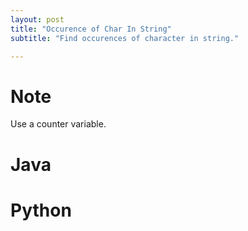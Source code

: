 ```yaml
---
layout: post
title: "Occurence of Char In String"
subtitle: "Find occurences of character in string." 

---
```


# Note

Use a counter variable.

# Java

<script src="https://gist.github.com/abhishekbalam/b0d44fe2482c1acd68d17321c3c13e87.js"></script>

# Python

<script src="https://gist.github.com/abhishekbalam/8778a8ad8e8c854b26be9fe604843fa4.js"></script>